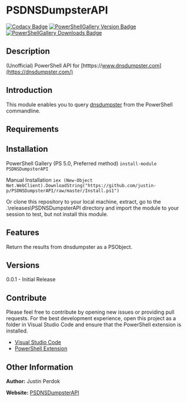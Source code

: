 # PSDNSDumpsterAPI
[![Codacy Badge](https://img.shields.io/codacy/grade/aeab860a75e24a3f9c40c9defc2a01d7?style=flat-square)](https://www.codacy.com/manual/justin-p/PSDNSDumpsterAPI?utm_source=github.com&amp;utm_medium=referral&amp;utm_content=justin-p/PSDNSDumpsterAPI&amp;utm_campaign=Badge_Grade)
[![PowerShellGallery Version Badge](https://img.shields.io/powershellgallery/v/PSDNSDumpsterAPI?style=flat-square)](https://www.powershellgallery.com/)
[![PowerShellGallery Downloads Badge](https://img.shields.io/powershellgallery/dt/PSDNSDumpsterAPI?style=flat-square)](https://www.powershellgallery.com/)

## Description

(Unofficial) PowerShell API for [htttps://www.dnsdumpster.com](https://dnsdumpster.com/)

## Introduction

This module enables you to query [dnsdumpster](https://dnsdumpster.com/) from the PowerShell commandline.

## Requirements

## Installation

PowerShell Gallery (PS 5.0, Preferred method)
`install-module PSDNSDumpsterAPI`

Manual Installation
`iex (New-Object Net.WebClient).DownloadString("https://github.com/justin-p/PSDNSDumpsterAPI/raw/master/Install.ps1")`

Or clone this repository to your local machine, extract, go to the .\releases\PSDNSDumpsterAPI directory
and import the module to your session to test, but not install this module.

## Features

Return the results from dnsdumpster as a PSObject.

## Versions

0.0.1 - Initial Release

## Contribute

Please feel free to contribute by opening new issues or providing pull requests.
For the best development experience, open this project as a folder in Visual
Studio Code and ensure that the PowerShell extension is installed.

* [Visual Studio Code](https://code.visualstudio.com/)
* [PowerShell Extension](https://marketplace.visualstudio.com/items?itemName=ms-vscode.PowerShell)

## Other Information

**Author:** Justin Perdok

**Website:** [PSDNSDumpsterAPI](https://github.com/justin-p/PSDNSDumpsterAPI)